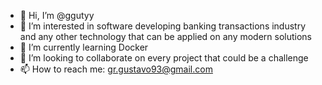 - 👋 Hi, I’m @ggutyy
- 👀 I’m interested in software developing banking transactions industry and any other technology that can be applied on any modern solutions
- 🌱 I’m currently learning Docker
- 💞️ I’m looking to collaborate on every project that could be a challenge
- 📫 How to reach me: gr.gustavo93@gmail.com

<!---
ggutyy/ggutyy is a ✨ special ✨ repository because its `README.md` (this file) appears on your GitHub profile.
You can click the Preview link to take a look at your changes.
--->
